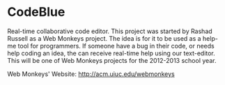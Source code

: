 CodeBlue
========

Real-time collaborative code editor. This project was started by Rashad Russell as a 
Web Monkeys project. The idea is for it to be used as a help-me tool for programmers. 
If someone have a bug in their code, or needs help coding an idea, the can receive 
real-time help using our text-editor. This will be one of Web Monkeys projects for the
2012-2013 school year.

Web Monkeys' Website:
http://acm.uiuc.edu/webmonkeys